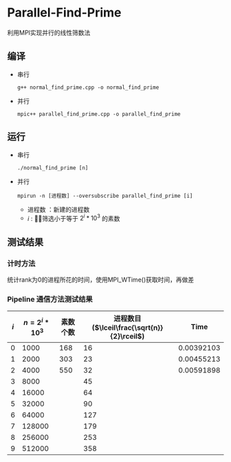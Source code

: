 # Parallel-Find-Prime
利用MPI实现并行的线性筛数法

## 编译
* 串行

    ```shell
    g++ normal_find_prime.cpp -o normal_find_prime
    ```

* 并行

    ```shell
    mpic++ parallel_find_prime.cpp -o parallel_find_prime
    ```

## 运行
* 串行

    ```Shell
    ./normal_find_prime [n]
    ```

* 并行

    ```Shell
    mpirun -n [进程数] --oversubscribe parallel_find_prime [i]
    ```

    * 进程数 ：新建的进程数
    * $i$ : 筛选小于等于 $2^i*10^3$ 的素数

## 测试结果

### 计时方法

统计rank为0的进程所花的时间，使用MPI_WTime()获取时间，再做差



### Pipeline 通信方法测试结果

| $i$  | $n=2^i*10^3$ | 素数个数 | 进程数目($\lceil\frac{\sqrt{n}}{2}\rceil$) | Time       |
| ---- | ------------ | -------- | ------------------------------------------ | ---------- |
| 0    | 1000         | 168      | 16                                         | 0.00392103 |
| 1    | 2000         | 303      | 23                                         | 0.00455213 |
| 2    | 4000         | 550      | 32                                         | 0.00591898 |
| 3    | 8000         |          | 45                                         |            |
| 4    | 16000        |          | 64                                         |            |
| 5    | 32000        |          | 90                                         |            |
| 6    | 64000        |          | 127                                        |            |
| 7    | 128000       |          | 179                                        |            |
| 8    | 256000       |          | 253                                        |            |
| 9    | 512000       |          | 358                                        |            |



